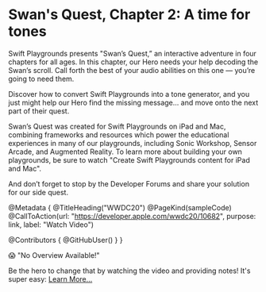 # Swan's Quest, Chapter 2: A time for tones

Swift Playgrounds presents "Swan’s Quest,” an interactive adventure in four chapters for all ages. In this chapter, our Hero needs your help decoding the Swan’s scroll. Call forth the best of your audio abilities on this one — you’re going to need them.

Discover how to convert Swift Playgrounds into a tone generator, and you just might help our Hero find the missing message… and move onto the next part of their quest.

Swan’s Quest was created for Swift Playgrounds on iPad and Mac, combining frameworks and resources which power the educational experiences in many of our playgrounds, including Sonic Workshop, Sensor Arcade, and Augmented Reality. To learn more about building your own playgrounds, be sure to watch "Create Swift Playgrounds content for iPad and Mac".

And don’t forget to stop by the Developer Forums and share your solution for our side quest.

@Metadata {
   @TitleHeading("WWDC20")
   @PageKind(sampleCode)
   @CallToAction(url: "https://developer.apple.com/wwdc20/10682", purpose: link, label: "Watch Video")

   @Contributors {
      @GitHubUser(<replace this with your GitHub handle>)
   }
}

😱 "No Overview Available!"

Be the hero to change that by watching the video and providing notes! It's super easy:
 [Learn More…](https://wwdcnotes.github.io/WWDCNotes/documentation/wwdcnotes/contributing)
